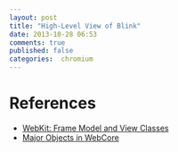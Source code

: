 ```yaml
---
layout: post
title: "High-Level View of Blink"
date: 2013-10-28 06:53
comments: true
published: false
categories:  chromium
---
```




# References

* [WebKit: Frame Model and View Classes](https://developer.apple.com/library/mac/documentation/cocoa/conceptual/DisplayWebContent/Concepts/WebKitDesign.html#//apple_ref/doc/uid/20002024-114390)
* [Major Objects in WebCore](https://www.webkit.org/coding/major-objects.html)
